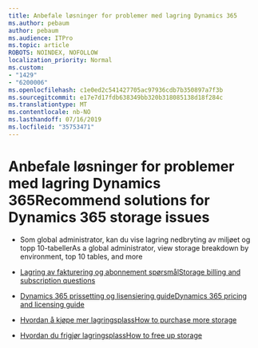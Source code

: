 ```yaml
---
title: Anbefale løsninger for problemer med lagring Dynamics 365
ms.author: pebaum
author: pebaum
ms.audience: ITPro
ms.topic: article
ROBOTS: NOINDEX, NOFOLLOW
localization_priority: Normal
ms.custom:
- "1429"
- "6200006"
ms.openlocfilehash: c1e0ed2c541427705ac97936cdb7b350897a7f3b
ms.sourcegitcommit: e17e7d17fdb638349bb320b318085138d18f284c
ms.translationtype: MT
ms.contentlocale: nb-NO
ms.lasthandoff: 07/16/2019
ms.locfileid: "35753471"
---
```

# <a name="recommend-solutions-for-dynamics-365-storage-issues"></a><span data-ttu-id="23476-102">Anbefale løsninger for problemer med lagring Dynamics 365</span><span class="sxs-lookup"><span data-stu-id="23476-102">Recommend solutions for Dynamics 365 storage issues</span></span>

* <span data-ttu-id="23476-103">Som global administrator, kan du vise lagring nedbryting av miljøet og topp 10-tabeller</span><span class="sxs-lookup"><span data-stu-id="23476-103">As a global administrator, view storage breakdown by environment, top 10 tables, and more</span></span>

* [<span data-ttu-id="23476-104">Lagring av fakturering og abonnement spørsmål</span><span class="sxs-lookup"><span data-stu-id="23476-104">Storage billing and subscription questions</span></span>](https://docs.microsoft.com/dynamics365/customer-engagement/admin/contact-information-microsoft-dynamics-365-online-billing-support)

* [<span data-ttu-id="23476-105">Dynamics 365 prissetting og lisensiering guide</span><span class="sxs-lookup"><span data-stu-id="23476-105">Dynamics 365 pricing and licensing guide</span></span>](https://dynamics.microsoft.com/pricing/)

* [<span data-ttu-id="23476-106">Hvordan å kjøpe mer lagringsplass</span><span class="sxs-lookup"><span data-stu-id="23476-106">How to purchase more storage</span></span>](https://docs.microsoft.com/en-us/dynamics365/customer-engagement/admin/manage-storage#add-storage-to-dynamics-365-online)

* [<span data-ttu-id="23476-107">Hvordan du frigjør lagringsplass</span><span class="sxs-lookup"><span data-stu-id="23476-107">How to free up storage</span></span>](https://docs.microsoft.com/dynamics365/customer-engagement/admin/free-storage-space)

